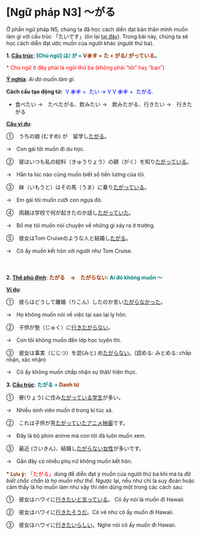 # [Ngữ pháp N3] ～がる
<div class="entry-content">
<p>Ở phần ngữ pháp N5, chúng ta đã học cách diễn đạt bản thân mình muốn làm gì với cấu trúc 「たいです」(ôn lại <a href="https://bikae.net/ngu-phap/%ef%bd%9e%e3%81%9f%e3%81%84%e3%81%a7%e3%81%99-toi-muon/" target="_blank">tại đây</a>). Trong bài này, chúng ta sẽ học cách diễn đạt ước muốn của người khác (người thứ ba).</p>
<p><strong>1. <span style="text-decoration: underline;">Cấu trúc</span></strong>: <strong><span style="color: #008080;">[Chủ ngữ] は/ が + <span style="color: #993300;">V<del>ます</del> + た + がる/ がっている</span>。</span></strong></p>
<p><span style="color: #ff0000;">* Chủ ngữ ở đây phải là ngôi thứ ba (không phải “tôi” hay “bạn”)</span></p>
<p><span style="text-decoration: underline;"><strong>Ý nghĩa</strong></span>: <em>Ai đó muốn làm gì.</em></p>
<p><strong>Cách cấu tạo động từ:</strong>  <span style="color: #0000ff;">V <del>ます</del> +  たい → V V <del>ます</del> +  たがる.</span></p>
<ul>
<li>食べたい →　たべたがる、飲みたい →　飲みたがる、行きたい →　行きたがる</li>
</ul>
<p><span style="text-decoration: underline;"><strong>Câu ví dụ</strong></span>:</p>
<p>①　うちの娘 (むすめ) が　留学し<span style="text-decoration: underline;">たがる</span>。</p>
<p>→　Con gái tôi muốn đi du học.</p>
<p>②　彼はいつも私の給料（きゅうりょう）の額（がく）を知り<span style="text-decoration: underline;">たがっている</span>。</p>
<p>→　Hắn ta lúc nào cũng muốn biết số tiền lương của tôi.</p>
<p>③　妹（いもうと）はその馬（うま）に乗り<span style="text-decoration: underline;">たがっている</span>。</p>
<p>→　Em gái tôi muốn cưỡi con ngựa đó.</p>
<p>④　両親は学校で何が起きたのか話し<span style="text-decoration: underline;">たがっていた</span>。</p>
<p>→　Bố mẹ tôi muốn nói chuyện về những gì xảy ra ở trường.</p>
<p>⑤　彼女はTom Cruiseのような人と結婚し<span style="text-decoration: underline;">たがる</span>。</p>
<p>→　Cô ấy muốn kết hôn với người như Tom Cruise.<br/>
<!-- inside_article4_japanese_responsive --><br/>
<br/>
<br/>
<strong>2. <span style="text-decoration: underline;">Thể phủ định</span></strong>: <strong><span style="color: #008080;"><span style="color: #993300;">たがる　→　たがらない</span>: Ai đó không muốn ～</span></strong></p>
<p><span style="text-decoration: underline;"><strong>Ví dụ</strong></span>:</p>
<p>①　彼らはどうして離婚（りこん）したのか言い<span style="text-decoration: underline;">たがらなかった</span>。</p>
<p>→　Họ không muốn nói về việc tại sao lại ly hôn.</p>
<p>②　子供が塾（じゅく）に<span style="text-decoration: underline;">行きたがらない</span>。</p>
<p>→　Con tôi không muốn đến lớp học luyện thi.</p>
<p>③　彼女は事実（じじつ）を認(みと) め<span style="text-decoration: underline;">たがらない</span>。(認める: みとめる: chấp nhận, xác nhận)</p>
<p>→　Cô ấy không muốn chấp nhận sự thật/ hiện thực.</p>
<p><strong>3. <span style="text-decoration: underline;">Cấu trúc</span></strong>: <strong><span style="color: #008080;">たがる + <span style="color: #993300;">Danh từ</span></span></strong></p>
<p>①　寮(りょう) に住み<span style="text-decoration: underline;">たがっている学生</span>が多い。</p>
<p>→　Nhiều sinh viên muốn ở trong kí túc xá.</p>
<p>②　これは子供が見<span style="text-decoration: underline;">たがっていたアニメ映画</span>です。</p>
<p>→　Đây là bộ phim anime mà con tôi đã luôn muốn xem.</p>
<p>③　最近 (さいきん)、結婚し<span style="text-decoration: underline;">たがらない女性</span>が多いです。</p>
<p>→　Gần đây có nhiều phụ nữ không muốn kết hôn.</p>
<p><span style="color: #993300;"><strong>* Lưu ý:</strong></span> <span style="color: #ff0000;">「たがる」</span>dùng để diễn đạt ý muốn của người thứ ba khi mà ta <em>đã biết chắc chắn là họ muốn như thế</em>. Ngược lại, nếu như chỉ là suy đoán hoặc cảm thấy là họ muốn làm như vậy thì nên dùng một trong các cách sau:</p>
<p>①　彼女はハワイに<span style="text-decoration: underline;">行きたいと言っている</span>。 Cô ấy nói là muốn đi Hawaii.</p>
<p>②　彼女はハワイに<span style="text-decoration: underline;">行きたそうだ</span>。Có vẻ như cô ấy muốn đi Hawaii.</p>
<p>③　彼女はハワイに<span style="text-decoration: underline;">行きたいらしい</span>。Nghe nói cô ấy muốn đi Hawaii.</p>

</div>